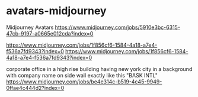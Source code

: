 # avatars-midjourney
Midjourney Avatars
https://www.midjourney.com/jobs/5910e3bc-6315-47cb-9197-a0665e012cda?index=0



https://www.midjourney.com/jobs/1f856cf6-1584-4a18-a7e4-f536a7fd9343?index=0
https://www.midjourney.com/jobs/1f856cf6-1584-4a18-a7e4-f536a7fd9343?index=0



corporate office in a high rise building having new york city in a background with company name on side wall exactly like this "BASK INTL"
https://www.midjourney.com/jobs/be4e314c-b519-4c45-9949-0ffae4c444d2?index=0
